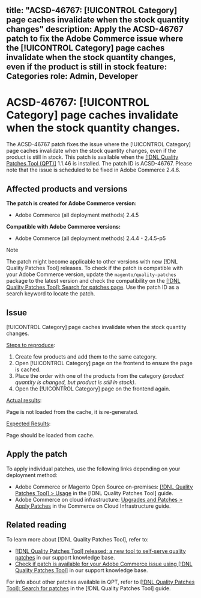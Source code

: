 title: "ACSD-46767: [!UICONTROL Category] page caches invalidate when the stock quantity changes"
description: Apply the ACSD-46767 patch to fix the Adobe Commerce issue where the [!UICONTROL Category] page caches invalidate when the stock quantity changes, even if the product is still in stock
feature: Categories
role: Admin, Developer
---
# ACSD-46767: [!UICONTROL Category] page caches invalidate when the stock quantity changes.

The ACSD-46767 patch fixes the issue where the [!UICONTROL Category] page caches invalidate when the stock quantity changes, even if the product is still in stock. This patch is available when the [[!DNL Quality Patches Tool (QPT)]](/help/announcements/adobe-commerce-announcements/magento-quality-patches-released-new-tool-to-self-serve-quality-patches.md) 1.1.46 is installed. The patch ID is ACSD-46767. Please note that the issue is scheduled to be fixed in Adobe Commerce 2.4.6.

## Affected products and versions

**The patch is created for Adobe Commerce version:**

* Adobe Commerce (all deployment methods) 2.4.5

**Compatible with Adobe Commerce versions:**

* Adobe Commerce (all deployment methods) 2.4.4 - 2.4.5-p5

>[!NOTE]
>
>The patch might become applicable to other versions with new [!DNL Quality Patches Tool] releases. To check if the patch is compatible with your Adobe Commerce version, update the `magento/quality-patches` package to the latest version and check the compatibility on the [[!DNL Quality Patches Tool]: Search for patches page](https://experienceleague.adobe.com/tools/commerce-quality-patches/index.html). Use the patch ID as a search keyword to locate the patch.

## Issue

[!UICONTROL Category] page caches invalidate when the stock quantity changes. 

<u>Steps to reproduce</u>:

1. Create few products and add them to the same category.
1. Open [!UICONTROL Category] page on the frontend to ensure the page is cached.
1. Place the order with one of the products from the category *(product quantity is changed, but product is still in stock)*.
1. Open the [!UICONTROL Category] page on the frontend again.

<u>Actual results</u>:

Page is not loaded from the cache, it is re-generated.

<u>Expected Results</u>:

Page should be loaded from cache.

## Apply the patch

To apply individual patches, use the following links depending on your deployment method:

* Adobe Commerce or Magento Open Source on-premises: [[!DNL Quality Patches Tool] > Usage](https://experienceleague.adobe.com/docs/commerce-operations/tools/quality-patches-tool/usage.html) in the [!DNL Quality Patches Tool] guide.
* Adobe Commerce on cloud infrastructure: [Upgrades and Patches > Apply Patches](https://experienceleague.adobe.com/docs/commerce-cloud-service/user-guide/develop/upgrade/apply-patches.html) in the Commerce on Cloud Infrastructure guide.

## Related reading

To learn more about [!DNL Quality Patches Tool], refer to:

* [[!DNL Quality Patches Tool] released: a new tool to self-serve quality patches](/help/announcements/adobe-commerce-announcements/magento-quality-patches-released-new-tool-to-self-serve-quality-patches.md) in our support knowledge base.
* [Check if patch is available for your Adobe Commerce issue using [!DNL Quality Patches Tool]](/help/support-tools/patches-available-in-qpt-tool/check-patch-for-magento-issue-with-magento-quality-patches.md) in our support knowledge base.

For info about other patches available in QPT, refer to [[!DNL Quality Patches Tool]: Search for patches](https://experienceleague.adobe.com/tools/commerce-quality-patches/index.html) in the [!DNL Quality Patches Tool] guide.

